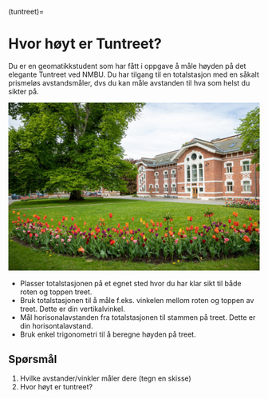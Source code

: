 (tuntreet)=
# Hvor høyt er Tuntreet?

Du er en geomatikkstudent som har fått i oppgave å måle høyden på det elegante Tuntreet ved NMBU. Du har tilgang til en totalstasjon med en såkalt prismeløs avstandsmåler, dvs du kan måle avstanden til hva som helst du sikter på.

![](../bilder/tuntreet.jpg)

- Plasser totalstasjonen på et egnet sted hvor du har klar sikt til både roten og toppen treet.
- Bruk totalstasjonen til å måle f.eks. vinkelen mellom roten og toppen av treet. Dette er din vertikalvinkel.
- Mål horisonalavstanden fra totalstasjonen til stammen på treet. Dette er din horisontalavstand.
- Bruk enkel trigonometri til å beregne høyden på treet.

## Spørsmål
1. Hvilke avstander/vinkler måler dere (tegn en skisse)
2. Hvor høyt er tuntreet?
